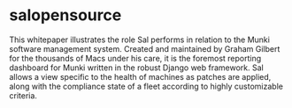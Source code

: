 # salopensource

This whitepaper illustrates the role Sal performs in relation to the Munki software management system. Created and maintained by Graham Gilbert for the thousands of Macs under his care, it is the foremost reporting dashboard for Munki written in the robust Django web framework. Sal allows a view specific to the health of machines as patches are applied, along with the compliance state of a fleet according to highly customizable criteria.
